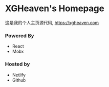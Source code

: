 # XGHeaven's Homepage

这是我的个人主页源代码, https://xgheaven.com

### Powered By

- React
- Mobx

### Hosted by

- Netlify
- Github

